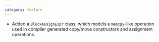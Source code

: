 ```yaml
---
category: feature
---
```

* Added a `BlockAssignExpr` class, which models a `memcpy`-like operation used in compiler generated copy/move constructors and assignment operations.

